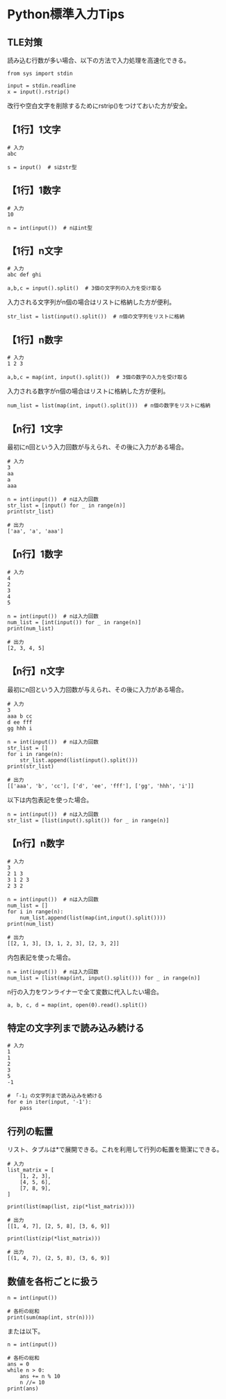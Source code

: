 # Python標準入力Tips

## TLE対策

読み込む行数が多い場合、以下の方法で入力処理を高速化できる。

```python:Python
from sys import stdin

input = stdin.readline
x = input().rstrip()
```

改行や空白文字を削除するためにrstrip()をつけておいた方が安全。

## 【1行】1文字

```python:Python
# 入力
abc
```

```python:Python
s = input()  # sはstr型
```

## 【1行】1数字

```python:Python
# 入力
10
```

```python:Python
n = int(input())  # nはint型
```

## 【1行】n文字

```python:Python
# 入力
abc def ghi
```

```python:Python
a,b,c = input().split()  # 3個の文字列の入力を受け取る
```

入力される文字列がn個の場合はリストに格納した方が便利。

```python:Python
str_list = list(input().split())  # n個の文字列をリストに格納
```

## 【1行】n数字

```python:Python
# 入力
1 2 3
```

```python:Python
a,b,c = map(int, input().split())  # 3個の数字の入力を受け取る
```

入力される数字がn個の場合はリストに格納した方が便利。

```python:Python
num_list = list(map(int, input().split()))  # n個の数字をリストに格納
```

## 【n行】1文字

最初にn回という入力回数が与えられ、その後に入力がある場合。

```python:Python
# 入力
3
aa
a
aaa
```

```python:Python
n = int(input())  # nは入力回数
str_list = [input() for _ in range(n)]
print(str_list)
```

```python:Python
# 出力
['aa', 'a', 'aaa']
```

## 【n行】1数字

```python:Python
# 入力
4
2
3
4
5
```

```python:Python
n = int(input())  # nは入力回数
num_list = [int(input()) for _ in range(n)]
print(num_list)
```

```python:Python
# 出力
[2, 3, 4, 5]
```

## 【n行】n文字

最初にn回という入力回数が与えられ、その後に入力がある場合。

```python:Python
# 入力
3
aaa b cc
d ee fff
gg hhh i
```

```python:Python
n = int(input())  # nは入力回数
str_list = []
for i in range(n):
    str_list.append(list(input().split()))
print(str_list)
```

```python:Python
# 出力
[['aaa', 'b', 'cc'], ['d', 'ee', 'fff'], ['gg', 'hhh', 'i']]
```

以下は内包表記を使った場合。

```python:Python
n = int(input())  # nは入力回数
str_list = [list(input().split()) for _ in range(n)]
```

## 【n行】n数字

```python:Python
# 入力
3
2 1 3
3 1 2 3
2 3 2
```

```python:Python
n = int(input())  # nは入力回数
num_list = []
for i in range(n):
    num_list.append(list(map(int,input().split())))
print(num_list)
```

```python:Python
# 出力
[[2, 1, 3], [3, 1, 2, 3], [2, 3, 2]]
```

内包表記を使った場合。

```python:Python
n = int(input())  # nは入力回数
num_list = [list(map(int, input().split())) for _ in range(n)]
```

n行の入力をワンライナーで全て変数に代入したい場合。

```python:Python
a, b, c, d = map(int, open(0).read().split())
```

## 特定の文字列まで読み込み続ける

```python:Python
# 入力
1
1
2
3
5
-1
```

```python:Python
# 「-1」の文字列まで読み込みを続ける
for e in iter(input, '-1'):
    pass
```

## 行列の転置

リスト、タプルは*で展開できる。これを利用して行列の転置を簡潔にできる。

```python:Python
# 入力
list_matrix = [
    [1, 2, 3],
    [4, 5, 6],
    [7, 8, 9],
]
```

```python:Python
print(list(map(list, zip(*list_matrix))))
```

```python:Python
# 出力
[[1, 4, 7], [2, 5, 8], [3, 6, 9]]
```

```python:Python
print(list(zip(*list_matrix)))
```

```python:Python
# 出力
[(1, 4, 7), (2, 5, 8), (3, 6, 9)]
```

## 数値を各桁ごとに扱う

```python:Python
n = int(input())

# 各桁の総和
print(sum(map(int, str(n))))
```

または以下。

```python:Python
n = int(input())

# 各桁の総和
ans = 0
while n > 0:
    ans += n % 10
    n //= 10
print(ans)
```
